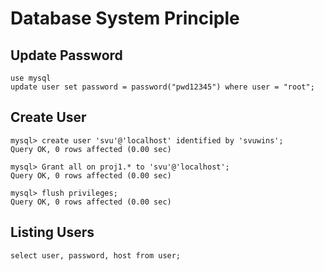 # Database System Principle

## Update Password

```
use mysql
update user set password = password("pwd12345") where user = "root";
```

## Create User

```
mysql> create user 'svu'@'localhost' identified by 'svuwins'; 
Query OK, 0 rows affected (0.00 sec)

mysql> Grant all on proj1.* to 'svu'@'localhost';
Query OK, 0 rows affected (0.00 sec)

mysql> flush privileges;
Query OK, 0 rows affected (0.00 sec)
```

## Listing Users

`select user, password, host from user;`

